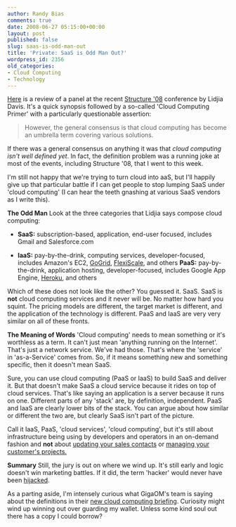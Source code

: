 ```yaml
---
author: Randy Bias
comments: true
date: 2008-06-27 05:15:00+00:00
layout: post
published: false
slug: saas-is-odd-man-out
title: 'Private: SaaS is Odd Man Out?'
wordpress_id: 2356
old_categories:
- Cloud Computing
- Technology
---
```


[Here](http://www.readwriteweb.com/archives/working_the_clouds.php) is a review of a panel at the recent [Structure '08](http://events.gigaom.com/structure/08/) conference by Lidjia Davis.  It's a quick synopsis followed by a so-called 'Cloud Computing Primer' with a particularly questionable assertion:


<blockquote>
However, the general consensus is that cloud computing has become an umbrella term covering various solutions.
</blockquote>


If there was a general consensus on anything it was that _cloud computing isn't well defined yet_.  In fact, the definition problem was a running joke at most of the events, including Structure '08, that I went to this week.

I'm still not happy that we're trying to turn cloud into aaS, but I'll happily give up that particular battle if I can get people to stop lumping SaaS under 'cloud computing' (I can hear the teeth gnashing at various SaaS vendors as I write this).
<!-- more -->
**The Odd Man**
Look at the three categories that Lidjia says compose cloud computing:



  * **SaaS:** subscription-based, application, end-user focused, includes Gmail and Salesforce.com


  * **IaaS:** pay-by-the-drink, computing services, developer-focused, includes Amazon's EC2, [GoGrid](http://www.gogrid.com), [FlexiScale](http://www.flexiscale.com), and others
**PaaS:** pay-by-the-drink, application hosting, developer-focused, includes Google App Engine, [Heroku](http://www.heroku.com), and others


Which of these does not look like the other?  You guessed it.  SaaS.  SaaS is **not** cloud computing services and it never will be.  No matter how hard you squint.  The pricing models are different, the target market is different, and the application of the technology is different.  PaaS and IaaS are very very similar on all of these fronts.

**The Meaning of Words**
'Cloud computing' needs to mean something or it's worthless as a term.  It can't just mean 'anything running on the Internet'.  That's just a network service.  We've had those.  That's where the 'service' in 'as-a-Service' comes from.  So, if it means something new and something specific, then it doesn't mean SaaS.

Sure, you can use cloud computing (PaaS or IaaS) to build SaaS and deliver it.  But that doesn't make SaaS a cloud service because it rides on top of cloud services.  That's like saying an application is a server because it runs on one.  Different parts of any 'stack' are, by definition, independent.  PaaS and IaaS are clearly lower bits of the stack.  You can argue about how similar or different the two are, but clearly SaaS isn't part of the picture.

Call it IaaS, PaaS, 'cloud services', 'cloud computing', but it's still about infrastructure being using by developers and operators in an on-demand fashion and **not** about [updating your sales contacts](http://www.salesforce.com) or [managing your customer's projects.](http://www.basecamphq.com/)

**Summary**
Still, the jury is out on where we wind up.  It's still early and logic doesn't win marketing battles.  If it did, the term 'hacker' would never have been [hijacked](http://en.wikipedia.org/wiki/Hacker_%28computing%29#Controversy_and_ambiguity).

As a parting aside, I'm intensely curious what GigaOM's team is saying about the definitions in their [new cloud computing briefing](http://briefings.gigaom.com/).  Curiosity might wind up winning out over guarding my wallet.  Unless some kind soul out there has a copy I could borrow?
